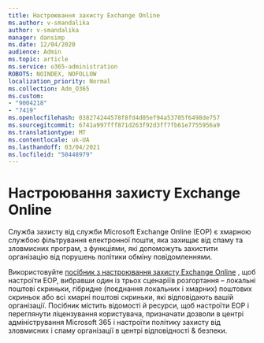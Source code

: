 ```yaml
---
title: Настроювання захисту Exchange Online
ms.author: v-smandalika
author: v-smandalika
manager: dansimp
ms.date: 12/04/2020
audience: Admin
ms.topic: article
ms.service: o365-administration
ROBOTS: NOINDEX, NOFOLLOW
localization_priority: Normal
ms.collection: Adm_O365
ms.custom:
- "9004218"
- "7419"
ms.openlocfilehash: 038274244578f8fd4d05ef94a53705f6498de757
ms.sourcegitcommit: 6741a997fff871d263f92d3ff7fb61e7755956a9
ms.translationtype: MT
ms.contentlocale: uk-UA
ms.lasthandoff: 03/04/2021
ms.locfileid: "50448979"
---
```

# <a name="set-up-exchange-online-protection"></a>Настроювання захисту Exchange Online

Служба захисту від служби Microsoft Exchange Online (EOP) є хмарною службою фільтрування електронної пошти, яка захищає від спаму та зловмисних програм, з функціями, які допоможуть захистити організацію від порушень політики обміну повідомленнями.

Використовуйте [посібник з настроювання захисту Exchange Online](https://go.microsoft.com/fwlink/?linkid=2071067) , щоб настроїти EOP, вибравши один із трьох сценаріїв розгортання – локальні поштові скриньки, гібридне (поєднання локальних і хмарних) поштових скриньок або всі хмарні поштові скриньки, які відповідають вашій організації. Посібник містить відомості й ресурси, щоб настроїти EOP і переглянути ліцензування користувача, призначати дозволи в центрі адміністрування Microsoft 365 і настроїти політику захисту від зловмисних і спаму організації в центрі відповідності & безпеки.
